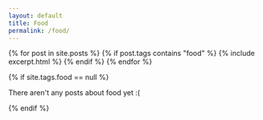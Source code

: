 ```yaml
---
layout: default
title: Food
permalink: /food/
---
```


{% for post in site.posts %}
 {% if post.tags contains "food" %}
  {% include excerpt.html %}
 {% endif %}
{% endfor %}

{% if site.tags.food == null %}
  <p>There aren't any posts about food yet :(</p>
{% endif %}
